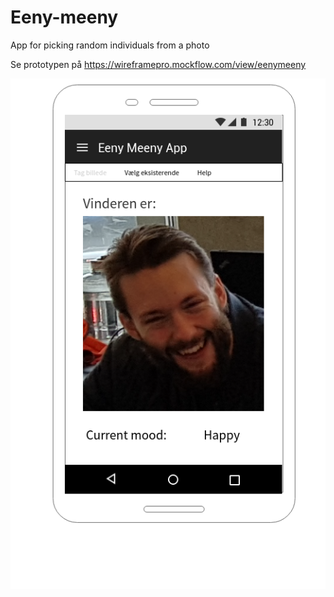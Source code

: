 # Eeny-meeny
App for picking random individuals from a photo

Se prototypen på https://wireframepro.mockflow.com/view/eenymeeny 

![Prototypen](https://raw.githubusercontent.com/andracs/Eeny-meeny/master/frontend-prototype/Screen-3_Enkelt_person.png)

